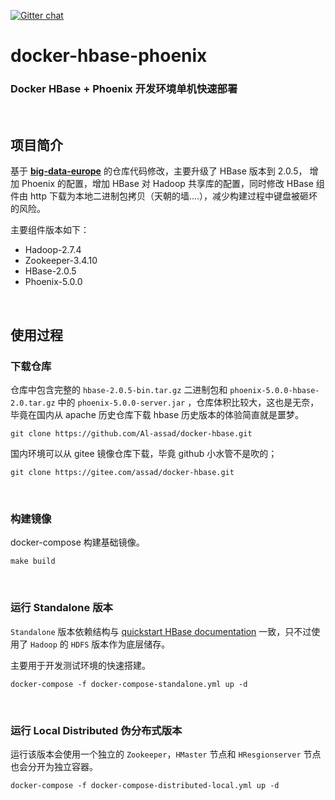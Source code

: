 [![Gitter chat](https://badges.gitter.im/gitterHQ/gitter.png)](https://gitter.im/big-data-europe/Lobby)

# docker-hbase-phoenix

### Docker HBase + Phoenix 开发环境单机快速部署

<br/>

## 项目简介

基于  [**big-data-europe**](https://github.com/big-data-europe/docker-hbase)  的仓库代码修改，主要升级了 HBase 版本到 2.0.5， 增加 Phoenix 的配置，增加 HBase 对 Hadoop 共享库的配置，同时修改 HBase 组件由 http 下载为本地二进制包拷贝（天朝的墙....），减少构建过程中键盘被砸坏的风险。

主要组件版本如下：

* Hadoop-2.7.4
* Zookeeper-3.4.10
* HBase-2.0.5
* Phoenix-5.0.0

<br/>

## 使用过程

### 下载仓库

仓库中包含完整的 `hbase-2.0.5-bin.tar.gz` 二进制包和 `phoenix-5.0.0-hbase-2.0.tar.gz` 中的 `phoenix-5.0.0-server.jar` ，仓库体积比较大，这也是无奈，毕竟在国内从 apache 历史仓库下载 hbase 历史版本的体验简直就是噩梦。

```
git clone https://github.com/Al-assad/docker-hbase.git
```

国内环境可以从 gitee 镜像仓库下载，毕竟 github 小水管不是吹的；

```
git clone https://gitee.com/assad/docker-hbase.git
```

<br>

### 构建镜像

docker-compose 构建基础镜像。

```
make build
```

<br>

### 运行 Standalone 版本

`Standalone` 版本依赖结构与 [quickstart HBase documentation](https://hbase.apache.org/book.html#quickstart) 一致，只不过使用了 `Hadoop` 的 `HDFS` 版本作为底层储存。

主要用于开发测试环境的快速搭建。

```
docker-compose -f docker-compose-standalone.yml up -d
```

<br>

### 运行 Local Distributed 伪分布式版本

运行该版本会使用一个独立的 `Zookeeper`，`HMaster` 节点和 `HResgionserver`  节点也会分开为独立容器。

```
docker-compose -f docker-compose-distributed-local.yml up -d
```

